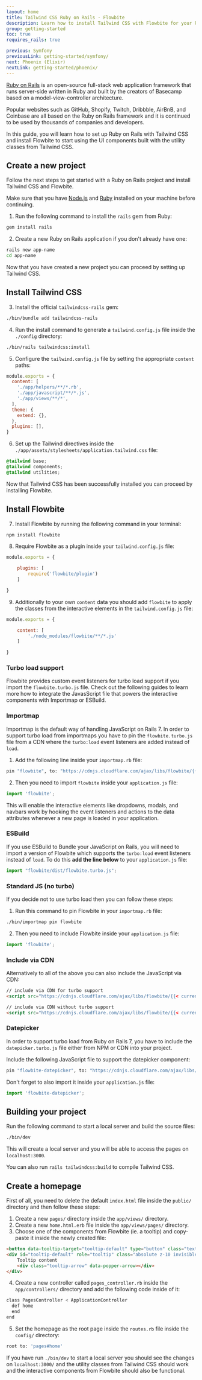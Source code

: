 ```yaml
---
layout: home
title: Tailwind CSS Ruby on Rails - Flowbite
description: Learn how to install Tailwind CSS with Flowbite for your Ruby on Rails project and start developing modern web applications based on the full-stack framework
group: getting-started
toc: true
requires_rails: true

previous: Symfony
previousLink: getting-started/symfony/
next: Phoenix (Elixir)
nextLink: getting-started/phoenix/
---
```


[Ruby on Rails](https://rubyonrails.org/) is an open-source full-stack web application framework that runs server-side written in Ruby and built by the creators of Basecamp based on a model-view-controller architecture.

Popular websites such as GitHub, Shopify, Twitch, Dribbble, AirBnB, and Coinbase are all based on the Ruby on Rails framework and it is continued to be used by thousands of companies and developers.

In this guide, you will learn how to set up Ruby on Rails with Tailwind CSS and install Flowbite to start using the UI components built with the utility classes from Tailwind CSS.

## Create a new project

Follow the next steps to get started with a Ruby on Rails project and install Tailwind CSS and Flowbite. 

Make sure that you have [Node.js](https://nodejs.org/en/) and [Ruby](https://www.ruby-lang.org/en/documentation/installation/) installed on your machine before continuing.

1. Run the following command to install the `rails` gem from Ruby:

```bash
gem install rails
```

2. Create a new Ruby on Rails application if you don't already have one:

```bash
rails new app-name
cd app-name
```

Now that you have created a new project you can proceed by setting up Tailwind CSS.

## Install Tailwind CSS

3. Install the official `tailwindcss-rails` gem:

```bash
./bin/bundle add tailwindcss-rails
```

4. Run the install command to generate a `tailwind.config.js` file inside the `./config` directory:

```bash
./bin/rails tailwindcss:install
```

5. Configure the `tailwind.config.js` file by setting the appropriate `content` paths:

```javascript
module.exports = {
  content: [
    './app/helpers/**/*.rb',
    './app/javascript/**/*.js',
    './app/views/**/*',
  ],
  theme: {
    extend: {},
  },
  plugins: [],
}
```

6. Set up the Tailwind directives inside the `./app/assets/stylesheets/application.tailwind.css` file:

```css
@tailwind base;
@tailwind components;
@tailwind utilities;
```

Now that Tailwind CSS has been successfully installed you can proceed by installing Flowbite.

## Install Flowbite

7. Install Flowbite by running the following command in your terminal:

```bash
npm install flowbite
```

8. Require Flowbite as a plugin inside your `tailwind.config.js` file:

```javascript
module.exports = {

    plugins: [
        require('flowbite/plugin')
    ]

}
```

9. Additionally to your own `content` data you should add `flowbite` to apply the classes from the interactive elements in the `tailwind.config.js` file:

```javascript
module.exports = {

    content: [
        './node_modules/flowbite/**/*.js'
    ]

}
```

### Turbo load support

Flowbite provides custom event listeners for turbo load support if you import the `flowbite.turbo.js` file. Check out the following guides to learn more how to integrate the JavasScript file that powers the interactive components with Importmap or ESBuild.

### Importmap

Importmap is the default way of handling JavaScript on Rails 7. In order to support turbo load from importmaps you have to pin the `flowbite.turbo.js` file from a CDN where the `turbo:load` event listeners are added instead of `load`.

1. Add the following line inside your `importmap.rb` file:

```bash
pin "flowbite", to: "https://cdnjs.cloudflare.com/ajax/libs/flowbite/{{< current_version >}}/flowbite.turbo.min.js"
```

2. Then you need to import `flowbite` inside your `application.js` file:

```javascript
import 'flowbite';
```

This will enable the interactive elements like dropdowns, modals, and navbars work by hooking the event listeners and actions to the data attributes whenever a new page is loaded in your application.

### ESBuild
If you use ESBuild to Bundle your JavaScript on Rails, you will need to import a version of Flowbite which supports the `turbo:load` event listeners instead of `load`. To do this **add the line below** to your `application.js` file:

```javascript
import "flowbite/dist/flowbite.turbo.js";
```

### Standard JS (no turbo)

If you decide not to use turbo load then you can follow these steps:

1. Run this command to pin Flowbite in your `importmap.rb` file:

```bash
./bin/importmap pin flowbite
```

2. Then you need to include Flowbite inside your `application.js` file:

```javascript
import 'flowbite';
```

### Include via CDN

Alternatively to all of the above you can also include the JavaScript via CDN:

```html
// include via CDN for turbo support
<script src="https://cdnjs.cloudflare.com/ajax/libs/flowbite/{{< current_version >}}/flowbite.turbo.min.js"></script>

// include via CDN without turbo support
<script src="https://cdnjs.cloudflare.com/ajax/libs/flowbite/{{< current_version >}}/flowbite.min.js"></script>
```

### Datepicker

In order to support turbo load from Ruby on Rails 7, you have to include the `datepicker.turbo.js` file either from NPM or CDN into your project.

Include the following JavaScript file to support the datepicker component:

```bash
pin "flowbite-datepicker", to: "https://cdnjs.cloudflare.com/ajax/libs/flowbite/{{< current_version >}}/datepicker.turbo.min.js"
```

Don't forget to also import it inside your `application.js` file:

```javascript
import 'flowbite-datepicker';
```

## Building your project

Run the following command to start a local server and build the source files:

```bash
./bin/dev
```

This will create a local server and you will be able to access the pages on `localhost:3000`.

You can also run `rails tailwindcss:build` to compile Tailwind CSS.

## Create a homepage

First of all, you need to delete the default `index.html` file inside the `public/` directory and then follow these steps:

1. Create a new `pages/` directory inside the `app/views/` directory.
2. Create a new `home.html.erb` file inside the `app/views/pages/` directory.
3. Choose one of the components from Flowbite (ie. a tooltip) and copy-paste it inside the newly created file:

```html
<button data-tooltip-target="tooltip-default" type="button" class="text-white bg-blue-700 hover:bg-blue-800 focus:ring-4 focus:outline-none focus:ring-blue-300 font-medium rounded-lg text-sm px-5 py-2.5 text-center dark:bg-blue-600 dark:hover:bg-blue-700 dark:focus:ring-blue-800">Default tooltip</button>
<div id="tooltip-default" role="tooltip" class="absolute z-10 invisible inline-block px-3 py-2 text-sm font-medium text-white transition-opacity duration-300 bg-gray-900 rounded-lg shadow-sm opacity-0 tooltip dark:bg-gray-700">
    Tooltip content
    <div class="tooltip-arrow" data-popper-arrow></div>
</div>
```

4. Create a new controller called `pages_controller.rb` inside the `app/controllers/` directory and add the following code inside of it:

```bash
class PagesController < ApplicationController
  def home
  end
end
```

5. Set the homepage as the root page inside the `routes.rb` file inside the `config/` directory:

```bash
root to: 'pages#home'
```

If you have run `./bin/dev` to start a local server you should see the changes on `localhost:3000/` and the utility classes from Tailwind CSS should work and the interactive components from Flowbite should also be functional.
